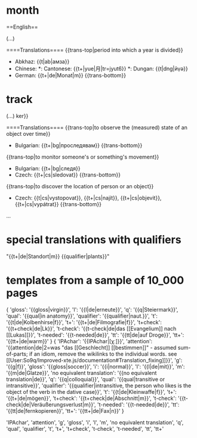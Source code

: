 # month

==English==

(...)

====Translations====
{{trans-top|period into which a year is divided}}
* Abkhaz: {{t|ab|амза}}
* Chinese:
*: Cantonese: {{t+|yue|月|tr=jyut6}}
*: Dungan: {{t|dng|йүә}}
* German: {{t+|de|Monat|m}}
{{trans-bottom}}


# track

(...)
ker}}

====Translations====
{{trans-top|to observe the (measured) state of an object over time}}
* Bulgarian: {{t+|bg|проследявам}}
{{trans-bottom}}

{{trans-top|to monitor someone's or something's movement}}
* Bulgarian: {{t+|bg|следя}}
* Czech: {{t+|cs|sledovat}}
{{trans-bottom}}

{{trans-top|to discover the location of person or an object}}
* Czech: {{t|cs|vystopovat}}, {{t+|cs|najít}}, {{t+|cs|objevit}}, {{t+|cs|vypátrat}}
{{trans-bottom}}

...

# special translations with qualifiers
 "{{t+|de|Standort|m}} {{qualifier|plants}}"


# templates from a sample of 10_000 pages

{
    'gloss': '{{gloss|virgin}}',
    'l': '{{l|de|erneute}}',
    'q': '{{q|Steiermark}}',
    'qual': '{{qual|in anatomy}}',
    'qualifier': '{{qualifier|naut.}}',
    't': '{{t|de|Kolbenhirse|f}}',
    't+': '{{t+|de|Filmografie|f}}',
    't+check': '{{t+check|de|Lk}}',
    't-check': '{{t-check|de|das [[Evangelium]] nach [[Lukas]]}}',
    't-needed': '{{t-needed|de}}',
    'tt': '{{tt|de|auf Droge}}',
    'tt+': '{{tt+|de|warm}}'
}
{
    'IPAchar': '{{IPAchar|[χː]}}',
    'attention': '{{attention|de|2=was "das [[Geschlecht]] [[bestimmen]]" - assumed sum-of-parts; if an idiom, remove the wikilinks to the individual words. see [[User:So9q/Improved-xte.js/documentation#Translation_fixing]]}}',
    'g': '{{g|f}}',
    'gloss': '{{gloss|soccer}}',
    'i': '{{i|normal}}',
    'l': '{{l|de|mit}}',
    'm': '{{m|de|Glatze}}',
    'no equivalent translation': '{{no equivalent translation|de}}',
    'q': '{{q|colloquial}}',
    'qual': '{{qual|transitive or intransitive}}',
    'qualifier': '{{qualifier|intransitive, the person who likes is the object of the verb in the dative case}}',
    't': '{{t|de|Kleinwaffe|f}}',
    't+': '{{t+|de|mögen}}',
    't+check': '{{t+check|de|Abschnitt|m}}',
    't-check': '{{t-check|de|Veräußerungsverlust|m}}',
    't-needed': '{{t-needed|de}}',
    'tt': '{{tt|de|fernkopieren}}',
    'tt+': '{{tt+|de|Fax|n}}'
}

'IPAchar', 'attention', 'g', 'gloss', 'i', 'l', 'm', 'no equivalent translation', 'q', 'qual', 'qualifier', 't', 't+', 't+check', 't-check', 't-needed', 'tt', 'tt+'